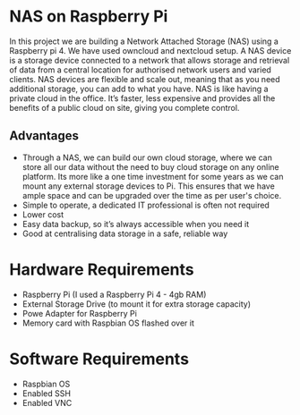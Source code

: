 # NAS on Raspberry Pi 

In this project we are building a Network Attached Storage (NAS) using a Raspberry pi 4. We have used owncloud and nextcloud setup. A NAS device is a storage device connected to a network that allows storage and retrieval of data from a central location for authorised network users and varied clients. NAS devices are flexible and scale out, meaning that as you need additional storage, you can add to what you have. NAS is like having a private cloud in the office. It’s faster, less expensive and provides all the benefits of a public cloud on site, giving you complete control.

## Advantages

- Through a NAS, we can build our own cloud storage, where we can store all our data without the need to buy cloud storage on any online platform. Its more like a one time investment for some years as we can mount any external storage devices to Pi. This ensures that we have ample space and can be upgraded over the time as per user's choice.
- Simple to operate, a dedicated IT professional is often not required
- Lower cost
- Easy data backup, so it’s always accessible when you need it
- Good at centralising data storage in a safe, reliable way

# Hardware Requirements

- Raspberry Pi (I used a Raspberry Pi 4 - 4gb RAM)
- External Storage Drive (to mount it for extra storage capacity)
- Powe Adapter for Raspberry Pi
- Memory card with Raspbian OS flashed over it

# Software Requirements

- Raspbian OS
- Enabled SSH
- Enabled VNC
